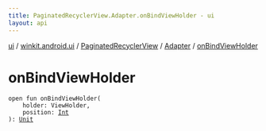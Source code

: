 ```yaml
---
title: PaginatedRecyclerView.Adapter.onBindViewHolder - ui
layout: api
---
```


<div class='api-docs-breadcrumbs'><a href="../../../index.html">ui</a> / <a href="../../index.html">winkit.android.ui</a> / <a href="../index.html">PaginatedRecyclerView</a> / <a href="index.html">Adapter</a> / <a href="./on-bind-view-holder.html">onBindViewHolder</a></div>

# onBindViewHolder

<div class="signature"><code><span class="keyword">open</span> <span class="keyword">fun </span><span class="identifier">onBindViewHolder</span><span class="symbol">(</span><br/>&nbsp;&nbsp;&nbsp;&nbsp;<span class="parameterName" id="winkit.android.ui.PaginatedRecyclerView.Adapter$onBindViewHolder(android.support.v7.widget.RecyclerView.ViewHolder, kotlin.Int)/holder">holder</span><span class="symbol">:</span>&nbsp;<span class="identifier">ViewHolder</span><span class="symbol">, </span><br/>&nbsp;&nbsp;&nbsp;&nbsp;<span class="parameterName" id="winkit.android.ui.PaginatedRecyclerView.Adapter$onBindViewHolder(android.support.v7.widget.RecyclerView.ViewHolder, kotlin.Int)/position">position</span><span class="symbol">:</span>&nbsp;<a href="https://kotlinlang.org/api/latest/jvm/stdlib/kotlin/-int/index.html"><span class="identifier">Int</span></a><br/><span class="symbol">)</span><span class="symbol">: </span><a href="https://kotlinlang.org/api/latest/jvm/stdlib/kotlin/-unit/index.html"><span class="identifier">Unit</span></a></code></div>
